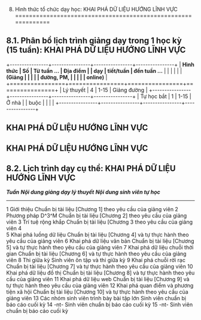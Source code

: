 8. Hình thức tổ chức dạy học: KHAI PHÁ DỮ LIỆU HƯỚNG LĨNH VỰC
=============================================================

8.1. Phân bổ lịch trình giảng dạy trong 1 học kỳ (15 tuần): KHAI PHÁ DỮ LIỆU HƯỚNG LĨNH VỰC
-------------------------------------------------------------------------------------------

+----------------+----------------+----------------+----------------+
| **Hình thức    | **Số           | **Từ tuần ...  | **Địa điểm**   |
| dạy**          | tiết/tuần**    | đến tuần ...** |                |
|                |                |                | **(Giảng       |
|                |                |                | đường, PM,     |
|                |                |                | online)**      |
+================+================+================+================+
| Lý thuyết      | 4              | 1-15           | Giảng đường    |
+----------------+----------------+----------------+----------------+
| Tự học bắt     | 1              | 1-15           | Ở nhà          |
| buộc           |                |                |                |
+----------------+----------------+----------------+----------------+

 KHAI PHÁ DỮ LIỆU HƯỚNG LĨNH VỰC
-------------------------------

 KHAI PHÁ DỮ LIỆU HƯỚNG LĨNH VỰC
-------------------------------

8.2. Lịch trình dạy cụ thể: KHAI PHÁ DỮ LIỆU HƯỚNG LĨNH VỰC
-----------------------------------------------------------

  ***Tuần***   ***Nội dung giảng dạy lý thuyết***         ***Nội dung sinh viên tự học***
  ------------ ------------------------------------------ -----------------------------------------------------------------------------
  1            Giới thiệu                                 Chuẩn bị tài liệu \[Chương 1\] theo yêu cầu của giảng viên
  2            Phương pháp D^3^M                          Chuẩn bị tài liệu \[Chương 2\] theo yêu cầu của giảng viên
  3            Trí tuệ rộng khắp                          Chuẩn bị tài liệu \[Chương 3 theo yêu cầu của giảng viên
  4                                                       
  5            Khai phá luồng dữ liệu                     Chuẩn bị tài liệu \[Chương 4\] và tự thực hành theo yêu cầu của giảng viên
  6            Khai phá dữ liệu văn bản                   Chuẩn bị tài liệu \[Chương 5\] và tự thực hành theo yêu cầu của giảng viên
  7            Khai phá dữ liệu chuỗi thời gian           Chuẩn bị tài liệu \[Chương 6\] và tự thực hành theo yêu cầu của giảng viên
  8            Thi giữa kỳ                                Sinh viên ôn tập và thi giữa kỳ
  9            Khai phá chuỗi rời rạc                     Chuẩn bị tài liệu \[Chương 7\] và tự thực hành theo yêu cầu của giảng viên
  10           Khai phá dữ liệu đồ thị                    Chuẩn bị tài liệu \[Chương 8\] và tự thực hành theo yêu cầu của giảng viên
  11           Khai phá dữ liệu web                       Chuẩn bị tài liệu \[Chương 9\] và tự thực hành theo yêu cầu của giảng viên
  12           Khai phá quan điểm và phương tiện xã hội   Chuẩn bị tài liệu \[Chương 10\] và tự thực hành theo yêu cầu của giảng viên
  13           Các nhóm sinh viên trình bày bài tập lớn   Sinh viên chuẩn bị báo cáo cuối kỳ
  14           -nt-                                       Sinh viên chuẩn bị báo cáo cuối kỳ
  15           -nt-                                       Sinh viên chuẩn bị báo cáo cuối kỳ

